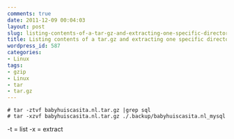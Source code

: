 ```yaml
---
comments: true
date: 2011-12-09 00:04:03
layout: post
slug: listing-contents-of-a-tar-gz-and-extracting-one-specific-directory
title: Listing contents of a tar.gz and extracting one specific directory
wordpress_id: 587
categories:
- Linux
tags:
- gzip
- Linux
- tar
- tar.gz
---
```


```
# tar -ztvf babyhuiscasita.nl.tar.gz |grep sql
# tar -xzvf babyhuiscasita.nl.tar.gz ./.backup/babyhuiscasita.nl_mysql
```
-t = list
-x = extract

